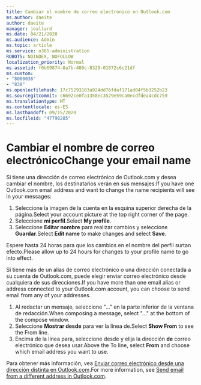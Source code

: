 ```yaml
---
title: Cambiar el nombre de correo electrónico en Outlook.com
ms.author: daeite
author: daeite
manager: joallard
ms.date: 04/21/2020
ms.audience: Admin
ms.topic: article
ms.service: o365-administration
ROBOTS: NOINDEX, NOFOLLOW
localization_priority: Normal
ms.assetid: f0b69874-8a7b-480c-8329-01872c6c21df
ms.custom:
- "8000036"
- "838"
ms.openlocfilehash: 17c75293103a924dd76fdaf171ad04f5b3252b23
ms.sourcegitcommit: c6692ce0fa1358ec3529e59ca0ecdfdea4cdc759
ms.translationtype: MT
ms.contentlocale: es-ES
ms.lasthandoff: 09/15/2020
ms.locfileid: "47798285"
---
```

# <a name="change-your-email-name"></a><span data-ttu-id="ceb7e-102">Cambiar el nombre de correo electrónico</span><span class="sxs-lookup"><span data-stu-id="ceb7e-102">Change your email name</span></span>

<span data-ttu-id="ceb7e-103">Si tiene una dirección de correo electrónico de Outlook.com y desea cambiar el nombre, los destinatarios verán en sus mensajes:</span><span class="sxs-lookup"><span data-stu-id="ceb7e-103">If you have one Outlook.com email address and want to change the name recipients will see in your messages:</span></span>
  
1. <span data-ttu-id="ceb7e-104">Seleccione la imagen de la cuenta en la esquina superior derecha de la página.</span><span class="sxs-lookup"><span data-stu-id="ceb7e-104">Select your account picture at the top right corner of the page.</span></span>
2. <span data-ttu-id="ceb7e-105">Seleccione **mi perfil**.</span><span class="sxs-lookup"><span data-stu-id="ceb7e-105">Select **My profile**.</span></span>
3. <span data-ttu-id="ceb7e-106">Seleccione **Editar nombre** para realizar cambios y seleccione **Guardar**.</span><span class="sxs-lookup"><span data-stu-id="ceb7e-106">Select **Edit name** to make changes and select **Save**.</span></span>

<span data-ttu-id="ceb7e-107">Espere hasta 24 horas para que los cambios en el nombre del perfil surtan efecto.</span><span class="sxs-lookup"><span data-stu-id="ceb7e-107">Please allow up to 24 hours for changes to your profile name to go into effect.</span></span>
  
<span data-ttu-id="ceb7e-108">Si tiene más de un alias de correo electrónico o una dirección conectada a su cuenta de Outlook.com, puede elegir enviar correo electrónico desde cualquiera de sus direcciones.</span><span class="sxs-lookup"><span data-stu-id="ceb7e-108">If you have more than one email alias or address connected to your Outlook.com account, you can choose to send email from any of your addresses.</span></span>
  
1. <span data-ttu-id="ceb7e-109">Al redactar un mensaje, seleccione "..." en la parte inferior de la ventana de redacción.</span><span class="sxs-lookup"><span data-stu-id="ceb7e-109">When composing a message, select "..." at the bottom of the compose window.</span></span>
1. <span data-ttu-id="ceb7e-110">Seleccione **Mostrar desde** para ver la línea de.</span><span class="sxs-lookup"><span data-stu-id="ceb7e-110">Select **Show From** to see the From line.</span></span>
1. <span data-ttu-id="ceb7e-111">Encima de la línea para, seleccione desde y elija la dirección **de** correo electrónico que desea usar.</span><span class="sxs-lookup"><span data-stu-id="ceb7e-111">Above the To line, select **From** and choose which email address you want to use.</span></span>

<span data-ttu-id="ceb7e-112">Para obtener más información, vea [Enviar correo electrónico desde una dirección distinta en Outlook.com](https://support.office.com/article/ccba89cb-141c-4a36-8c56-6d16a8556d2e?wt.mc_id=Office_Outlook_com_Alchemy).</span><span class="sxs-lookup"><span data-stu-id="ceb7e-112">For more information, see [Send email from a different address in Outlook.com](https://support.office.com/article/ccba89cb-141c-4a36-8c56-6d16a8556d2e?wt.mc_id=Office_Outlook_com_Alchemy).</span></span>